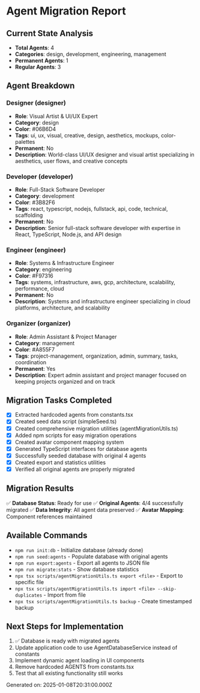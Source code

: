 # Agent Migration Report

## Current State Analysis
- **Total Agents**: 4
- **Categories**: design, development, engineering, management
- **Permanent Agents**: 1
- **Regular Agents**: 3

## Agent Breakdown

### Designer (designer)
- **Role**: Visual Artist & UI/UX Expert
- **Category**: design
- **Color**: #06B6D4
- **Tags**: ui, ux, visual, creative, design, aesthetics, mockups, color-palettes
- **Permanent**: No
- **Description**: World-class UI/UX designer and visual artist specializing in aesthetics, user flows, and creative concepts

### Developer (developer)
- **Role**: Full-Stack Software Developer
- **Category**: development
- **Color**: #3B82F6
- **Tags**: react, typescript, nodejs, fullstack, api, code, technical, scaffolding
- **Permanent**: No
- **Description**: Senior full-stack software developer with expertise in React, TypeScript, Node.js, and API design

### Engineer (engineer)
- **Role**: Systems & Infrastructure Engineer
- **Category**: engineering
- **Color**: #F97316
- **Tags**: systems, infrastructure, aws, gcp, architecture, scalability, performance, cloud
- **Permanent**: No
- **Description**: Systems and infrastructure engineer specializing in cloud platforms, architecture, and scalability

### Organizer (organizer)
- **Role**: Admin Assistant & Project Manager
- **Category**: management
- **Color**: #A855F7
- **Tags**: project-management, organization, admin, summary, tasks, coordination
- **Permanent**: Yes
- **Description**: Expert admin assistant and project manager focused on keeping projects organized and on track

## Migration Tasks Completed
- [x] Extracted hardcoded agents from constants.tsx
- [x] Created seed data script (simpleSeed.ts)
- [x] Created comprehensive migration utilities (agentMigrationUtils.ts)
- [x] Added npm scripts for easy migration operations
- [x] Created avatar component mapping system
- [x] Generated TypeScript interfaces for database agents
- [x] Successfully seeded database with original 4 agents
- [x] Created export and statistics utilities
- [x] Verified all original agents are properly migrated

## Migration Results
✅ **Database Status**: Ready for use
✅ **Original Agents**: 4/4 successfully migrated
✅ **Data Integrity**: All agent data preserved
✅ **Avatar Mapping**: Component references maintained

## Available Commands
- `npm run init:db` - Initialize database (already done)
- `npm run seed:agents` - Populate database with original agents
- `npm run export:agents` - Export all agents to JSON file
- `npm run migrate:stats` - Show database statistics
- `npx tsx scripts/agentMigrationUtils.ts export <file>` - Export to specific file
- `npx tsx scripts/agentMigrationUtils.ts import <file> --skip-duplicates` - Import from file
- `npx tsx scripts/agentMigrationUtils.ts backup` - Create timestamped backup

## Next Steps for Implementation
1. ✅ Database is ready with migrated agents
2. Update application code to use AgentDatabaseService instead of constants
3. Implement dynamic agent loading in UI components
4. Remove hardcoded AGENTS from constants.tsx
5. Test that all existing functionality still works

Generated on: 2025-01-08T20:31:00.000Z